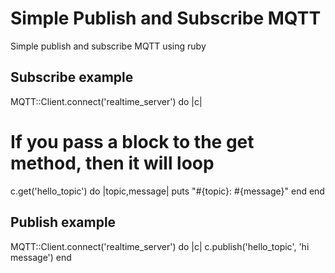 # Simple Publish and Subscribe MQTT
Simple publish and subscribe MQTT using ruby 


## Subscribe example
MQTT::Client.connect('realtime_server') do |c|
  # If you pass a block to the get method, then it will loop
  c.get('hello_topic') do |topic,message|
    puts "#{topic}: #{message}"
  end
end

## Publish example
MQTT::Client.connect('realtime_server') do |c|
  c.publish('hello_topic', 'hi message')
end
